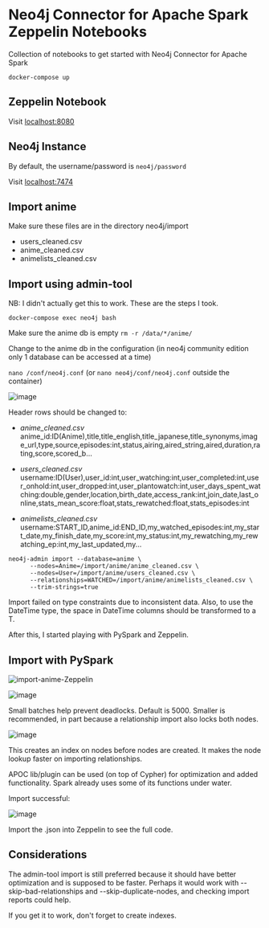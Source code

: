 # Neo4j Connector for Apache Spark Zeppelin Notebooks

Collection of notebooks to get started with Neo4j Connector for Apache Spark

```
docker-compose up
```

## Zeppelin Notebook

Visit [localhost:8080](http://localhost:8080)

## Neo4j Instance

By default, the username/password is `neo4j/password`

Visit [localhost:7474](http://localhost:7474)

## Import anime

Make sure these files are in the directory neo4j/import

- users_cleaned.csv
- anime_cleaned.csv
- animelists_cleaned.csv

## Import using admin-tool

NB: I didn't actually get this to work. These are the steps I took.

`docker-compose exec neo4j bash`

Make sure the anime db is empty
`rm -r /data/*/anime/`

Change to the anime db in the configuration (in neo4j community edition only 1 database can be accessed at a time)

`nano /conf/neo4j.conf` (or `nano neo4j/conf/neo4j.conf` outside the container)

![image](https://user-images.githubusercontent.com/4932561/120935908-3ef5eb80-c705-11eb-9ed1-1a0dc0c10568.png)

Header rows should be changed to:
- _anime_cleaned.csv_
anime_id:ID(Anime),title,title_english,title_japanese,title_synonyms,image_url,type,source,episodes:int,status,airing,aired_string,aired,duration,rating,score,scored_b...

- _users_cleaned.csv_
username:ID(User),user_id:int,user_watching:int,user_completed:int,user_onhold:int,user_dropped:int,user_plantowatch:int,user_days_spent_watching:double,gender,location,birth_date,access_rank:int,join_date,last_online,stats_mean_score:float,stats_rewatched:float,stats_episodes:int

- _animelists_cleaned.csv_
username:START_ID,anime_id:END_ID,my_watched_episodes:int,my_start_date,my_finish_date,my_score:int,my_status:int,my_rewatching,my_rewatching_ep:int,my_last_updated,my...

```
neo4j-admin import --database=anime \
      --nodes=Anime=/import/anime/anime_cleaned.csv \
      --nodes=User=/import/anime/users_cleaned.csv \
      --relationships=WATCHED=/import/anime/animelists_cleaned.csv \
      --trim-strings=true
```

Import failed on type constraints due to inconsistent data. Also, to use the DateTime type, the space in DateTime columns should be transformed to a T.

After this, I started playing with PySpark and Zeppelin.


## Import with PySpark

![import-anime-Zeppelin](https://user-images.githubusercontent.com/4932561/120935497-65b32280-c703-11eb-825d-a6f4a2ce75ed.png)

![image](https://user-images.githubusercontent.com/4932561/120935411-ede4f800-c702-11eb-8ba6-1e1f50686785.png)

Small batches help prevent deadlocks. Default is 5000. Smaller is recommended, in part because a relationship import also locks both nodes. 

![image](https://user-images.githubusercontent.com/4932561/120935416-f1787f00-c702-11eb-9d0a-f189449760e2.png)

This creates an index on nodes before nodes are created. It makes the node lookup faster on importing relationships.

APOC lib/plugin can be used (on top of Cypher) for optimization and added functionality. Spark already uses some of its functions under water.

Import successful:

![image](https://user-images.githubusercontent.com/4932561/120935427-f76e6000-c702-11eb-958f-63d7a4354587.png)

Import the .json into Zeppelin to see the full code.

## Considerations

The admin-tool import is still preferred because it should have better optimization and is supposed to be faster. Perhaps it would work with --skip-bad-relationships and --skip-duplicate-nodes, and checking import reports could help.

If you get it to work, don't forget to create indexes.




